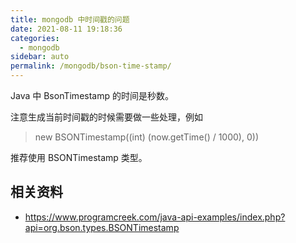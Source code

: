 ```yaml
---
title: mongodb 中时间戳的问题
date: 2021-08-11 19:18:36
categories: 
  - mongodb
sidebar: auto
permalink: /mongodb/bson-time-stamp/
---
```


Java 中 BsonTimestamp 的时间是秒数。

注意生成当前时间戳的时候需要做一些处理，例如 

> new BSONTimestamp((int) (now.getTime() / 1000), 0))

推荐使用 BSONTimestamp 类型。

## 相关资料

- https://www.programcreek.com/java-api-examples/index.php?api=org.bson.types.BSONTimestamp
